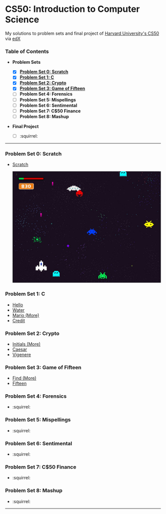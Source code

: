 # CS50: Introduction to Computer Science

My solutions to problem sets and final project of [Harvard University's CS50](https://cs50.harvard.edu/) via [edX](https://www.edx.org/)


### Table of Contents

* **Problem Sets**

  - [x] **[Problem Set 0: Scratch](https://github.com/bomholtm/cs50#problem-set-0-scratch)**
  - [x] **[Problem Set 1: C](https://github.com/bomholtm/cs50#problem-set-1-c)**
  - [x] **[Problem Set 2: Crypto](https://github.com/bomholtm/cs50#problem-set-2-crypto)**
  - [x] **[Problem Set 3: Game of Fifteen](https://github.com/bomholtm/cs50#problem-set-3-game-of-fifteen)**
  - [ ] **Problem Set 4: Forensics**
  - [ ] **Problem Set 5: Mispellings**
  - [ ] **Problem Set 6: Sentimental**
  - [ ] **Problem Set 7: C$50 Finance**
  - [ ] **Problem Set 8: Mashup**

* **Final Project**

  - [ ] :squirrel:

***


### Problem Set 0: Scratch

* [Scratch](https://scratch.mit.edu/projects/120298616/#fullscreen)

  [![](_assets/README/invaderoids.jpg)](https://scratch.mit.edu/projects/120298616/#fullscreen)


### Problem Set 1: C

* [Hello](https://github.com/bomholtm/cs50/tree/master/problem_set_1_c/hello.c)
* [Water](https://github.com/bomholtm/cs50/tree/master/problem_set_1_c/water.c)
* [Mario (More)](https://github.com/bomholtm/cs50/tree/master/problem_set_1_c/mario.c)
* [Credit](https://github.com/bomholtm/cs50/tree/master/problem_set_1_c/credit.c)


### Problem Set 2: Crypto

* [Initials (More)](https://github.com/bomholtm/cs50/tree/master/problem_set_2_crypto/initials.c)
* [Caesar](https://github.com/bomholtm/cs50/tree/master/problem_set_2_crypto/caesar.c)
* [Vigenere](https://github.com/bomholtm/cs50/tree/master/problem_set_2_crypto/vigenere.c)


### Problem Set 3: Game of Fifteen

* [Find (More)](https://github.com/bomholtm/cs50/tree/master/problem_set_3_game_of_fifteen/find)
* [Fifteen](https://github.com/bomholtm/cs50/tree/master/problem_set_3_game_of_fifteen/fifteen)


### Problem Set 4: Forensics

* :squirrel:


### Problem Set 5: Mispellings

* :squirrel:


### Problem Set 6: Sentimental

* :squirrel:


### Problem Set 7: C$50 Finance

* :squirrel:


### Problem Set 8: Mashup

* :squirrel:

***
